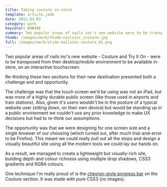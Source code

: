 ```yaml
---
title: Taking couture in-store
template: article.jade
date: 2012.03.03
category: work
keycolor: D0B48E
summary: Two popular areas of nails inc's new website were to be transposed from their desktop/mobile environment to be available in-store, on an interactive touchscreen.
thumb: /images/work/thumb-nailsinc_instore.jpg
full: /images/work/slide-nailsinc-couture_01.png
---
```


Two popular areas of nails inc's new website - Couture and Try It On - were to be transposed from their desktop/mobile environment to be available in-store, on an interactive touchscreen.

Re-thinking these two sections for their new destination presented both a challenge and and opportunity.

The challenge was that the touch screen we'd be using was not an iPad, but was more of a highly durable public screen (like those used in airports and train stations). Also, given it's users wouldn't be in the posture of a typical website user (sitting down, on their own device) but would be standing up in a public environment we couldn't use any prior knowledge to make UX decisions but had to re-think our assumptions.

The opportunity was that we were designing for one screen size and a single browser of our choosing (which turned out, after much trial-and-error to be Firefox). This meant we could really pull out all the stops and design a visually beautiful site using all the modern tools we could lay our hands on.

As a result, we managed to create a lightweight but visually-rich site, building depth and colour richness using mutliple drop shadows, CSS3 gradients and RGBA colours.

One technique I'm really proud of is the [chevron-style progress bar]("http://dabblet.com/preview/gist/1684614") on the Couture section. It was made with pure CSS3 (no images).
